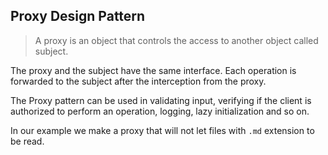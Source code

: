 ## Proxy Design Pattern

> A proxy is an object that controls the access to another object called subject.

The proxy and the subject have the same interface. Each operation is forwarded to the subject after the interception from the proxy.

The Proxy pattern can be used in validating input, verifying if the client is authorized to perform an operation, logging, lazy initialization and so on.

In our example we make a proxy that will not let files with `.md` extension to be read.